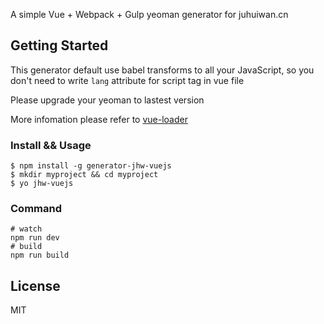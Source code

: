 A simple Vue + Webpack + Gulp yeoman generator for juhuiwan.cn
## Getting Started
This generator default use babel transforms to all your JavaScript, so you don't need to write `lang` attribute for script tag in vue file  

Please upgrade your yeoman to lastest version

More infomation please refer to [vue-loader](https://github.com/vuejs/vue-loader)

### Install && Usage
```
$ npm install -g generator-jhw-vuejs
$ mkdir myproject && cd myproject
$ yo jhw-vuejs
```

### Command
```
# watch
npm run dev
# build
npm run build
```
## License

MIT
